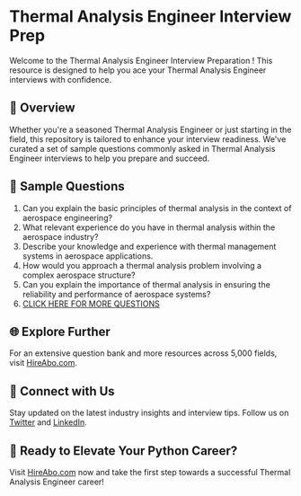 # Thermal Analysis Engineer Interview Prep

Welcome to the Thermal Analysis Engineer Interview Preparation ! This resource is designed to help you ace your Thermal Analysis Engineer interviews with confidence.

## 🚀 Overview

Whether you're a seasoned Thermal Analysis Engineer or just starting in the field, this repository is tailored to enhance your interview readiness. We've curated a set of sample questions commonly asked in Thermal Analysis Engineer interviews to help you prepare and succeed.

## 📝 Sample Questions

1. Can you explain the basic principles of thermal analysis in the context of aerospace engineering?
2. What relevant experience do you have in thermal analysis within the aerospace industry?
3. Describe your knowledge and experience with thermal management systems in aerospace applications.
4. How would you approach a thermal analysis problem involving a complex aerospace structure?
5. Can you explain the importance of thermal analysis in ensuring the reliability and performance of aerospace systems?
6. [CLICK HERE FOR MORE QUESTIONS](https://hireabo.com/job/3_3_15/Thermal%20Analysis%20Engineer)

## 🌐 Explore Further

For an extensive question bank and more resources across 5,000 fields, visit [HireAbo.com](https://www.hireabo.com).

## 📱 Connect with Us

Stay updated on the latest industry insights and interview tips. Follow us on [Twitter](https://twitter.com/hireabo) and [LinkedIn](https://www.linkedin.com/in/hire-abo-3609972a8/).

## 🚀 Ready to Elevate Your Python Career?

Visit [HireAbo.com](https://www.hireabo.com) now and take the first step towards a successful Thermal Analysis Engineer career!